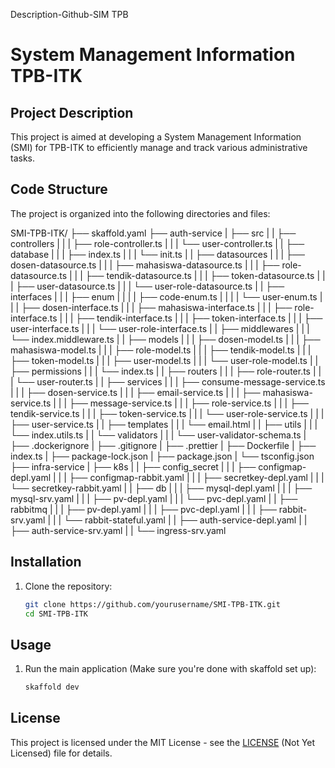 Description-Github-SIM TPB

# System Management Information TPB-ITK

## Project Description

This project is aimed at developing a System Management Information (SMI) for TPB-ITK to efficiently manage and track various administrative tasks.

## Code Structure

The project is organized into the following directories and files:

SMI-TPB-ITK/
├── skaffold.yaml
├── auth-service
| ├── src
| | ├── controllers
| | | ├── role-controller.ts
| | | └── user-controller.ts
| | ├── database
| | | ├── index.ts
| | | └── init.ts
| | ├── datasources
| | | ├── dosen-datasource.ts
| | | ├── mahasiswa-datasource.ts
| | | ├── role-datasource.ts
| | | ├── tendik-datasource.ts
| | | ├── token-datasource.ts
| | | ├── user-datasource.ts
| | | └── user-role-datasource.ts
| | ├── interfaces
| | | ├── enum
| | | | ├── code-enum.ts
| | | | └── user-enum.ts
| | | ├── dosen-interface.ts
| | | ├── mahasiswa-interface.ts
| | | ├── role-interface.ts
| | | ├── tendik-interface.ts
| | | ├── token-interface.ts
| | | ├── user-interface.ts
| | | └── user-role-interface.ts
| | ├── middlewares
| | | └── index.middleware.ts
| | ├── models
| | | ├── dosen-model.ts
| | | ├── mahasiswa-model.ts
| | | ├── role-model.ts
| | | ├── tendik-model.ts
| | | ├── token-model.ts
| | | ├── user-model.ts
| | | └── user-role-model.ts
| | ├── permissions
| | | └── index.ts
| | ├── routers
| | | ├── role-router.ts
| | | └── user-router.ts
| | ├── services
| | | ├── consume-message-service.ts
| | | ├── dosen-service.ts
| | | ├── email-service.ts
| | | ├── mahasiswa-service.ts
| | | ├── message-service.ts
| | | ├── role-service.ts
| | | ├── tendik-service.ts
| | | ├── token-service.ts
| | | └── user-role-service.ts
| | | ├── user-service.ts
| | ├── templates
| | | └── email.html
| | ├── utils
| | | └── index.utils.ts
| | └── validators
| | | └── user-validator-schema.ts
| ├── .dockerignore
| ├── .gitignore
| ├── .prettier
| ├── Dockerfile
| ├── index.ts
| ├── package-lock.json
| ├── package.json
| └── tsconfig.json
├── infra-service
| ├── k8s
| | ├── config_secret
| | | ├── configmap-depl.yaml
| | | ├── configmap-rabbit.yaml
| | | ├── secretkey-depl.yaml
| | | └── secretkey-rabbit.yaml
| | ├── db
| | | ├── mysql-depl.yaml
| | | ├── mysql-srv.yaml
| | | ├── pv-depl.yaml
| | | └── pvc-depl.yaml
| | ├── rabbitmq
| | | ├── pv-depl.yaml
| | | ├── pvc-depl.yaml
| | | ├── rabbit-srv.yaml
| | | └── rabbit-stateful.yaml
| | ├── auth-service-depl.yaml
| | ├── auth-service-srv.yaml
| | └── ingress-srv.yaml

## Installation

1. Clone the repository:
    ```sh
    git clone https://github.com/yourusername/SMI-TPB-ITK.git
    cd SMI-TPB-ITK
    ```

## Usage

1. Run the main application (Make sure you're done with skaffold set up):
    ```sh
    skaffold dev
    ```

## License

This project is licensed under the MIT License - see the [LICENSE](LICENSE) (Not Yet Licensed) file for details.
